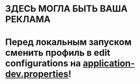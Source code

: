 # ЗДЕСЬ МОГЛА БЫТЬ ВАША РЕКЛАМА

# Перед локальным запуском сменить профиль в edit configurations на [application-dev.properties](src%2Fmain%2Fresources%2Fapplication-dev.properties)!